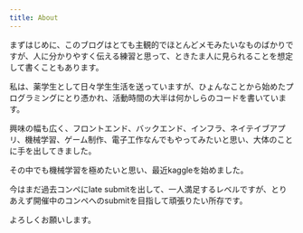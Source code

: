 ```yaml
---
title: About
---
```


まずはじめに、このブログはとても主観的でほとんどメモみたいなものばかりですが、人に分かりやすく伝える練習と思って、ときたま人に見られることを想定して書くこともあります。

私は、薬学生として日々学生生活を送っていますが、ひょんなことから始めたプログラミングにとり憑かれ、活動時間の大半は何かしらのコードを書いています。

興味の幅も広く、フロントエンド、バックエンド、インフラ、ネイテイブアプリ、機械学習、ゲーム制作、電子工作なんでもやってみたいと思い、大体のことに手を出してきました。

その中でも機械学習を極めたいと思い、最近kaggleを始めました。

今はまだ過去コンペにlate submitを出して、一人満足するレベルですが、とりあえず開催中のコンペへのsubmitを目指して頑張りたい所存です。

よろしくお願いします。
